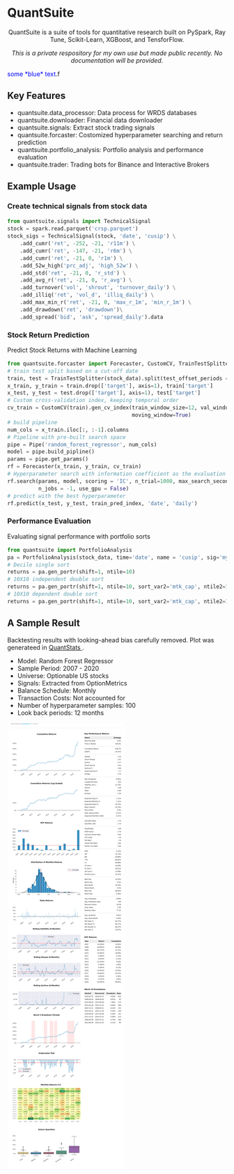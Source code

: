 <p align="center"><h1>QuantSuite</h1></p>
<p align="center">
QuantSuite is a suite of tools for quantitative research built on PySpark, Ray Tune, Scikit-Learn,
XGBoost, and TensforFlow.
</p>
<p align="center">
<em>
This is a private respository for my own use but made public recently. No documentation will be provided. 
</em>
</p>
<span style="color:blue">some *blue* text</span>.f


<h2> Key Features </h2>
<ul>
<li>quantsuite.data_processor: Data process for WRDS databases</li>
<li>quantsuite.downloader: Financial data downloader</li>
<li>quantsuite.signals: Extract stock trading signals</li>
<li>quantsuite.forcaster: Costomized hyperparameter searching and return prediction </li>
<li>quantsuite.portfolio_analysis: Portfolio analysis and performance evaluation</li>
<li>quantsuite.trader: Trading bots for Binance and Interactive Brokers</li>
</ul>

<h2> Example Usage </h2>
<h3>Create technical signals from stock data</h3>

```python
from quantsuite.signals import TechnicalSignal
stock = spark.read.parquet('crsp.parquet')
stock_sigs = TechnicalSignal(stock, 'date', 'cusip') \
    .add_cumr('ret', -252, -21, 'r11m') \
    .add_cumr('ret', -147, -21, 'r6m') \
    .add_cumr('ret', -21, 0, 'r1m') \
    .add_52w_high('prc_adj', 'high_52w') \
    .add_std('ret', -21, 0, 'r_std') \
    .add_avg_r('ret', -21, 0, 'r_avg') \
    .add_turnover('vol', 'shrout', 'turnover_daily') \
    .add_illiq('ret', 'vol_d', 'illiq_daily') \
    .add_max_min_r('ret', -21, 0, 'max_r_1m', 'min_r_1m') \
    .add_drawdown('ret', 'drawdown')\
    .add_spread('bid', 'ask', 'spread_daily').data
```

<h3>Stock Return Prediction</h3>
Predict Stock Returns with Machine Learning

```python
from quantsuite.forcaster import Forecaster, CustomCV, TrainTestSplitter, Pipe
# train test split based on a cut-off date
train, test = TrainTestSplitter(stock_data).split(test_offset_periods = -12, train_end_time=f'2019-12-31')
x_train, y_train = train.drop(['target'], axis=1), train['target']
x_test, y_test = test.drop(['target'], axis=1), test['target']
# Custom cross-validation index, keeping temporal order
cv_train = CustomCV(train).gen_cv_index(train_window_size=12, val_window_size =12, window_size =12,
                                        moving_window=True)
# build pipeline
num_cols = x_train.iloc[:, :-1].columns
# Pipeline with pre-built search space
pipe = Pipe('random_forest_regressor', num_cols)
model = pipe.build_pipline()
params = pipe.get_params()
rf = Forecaster(x_train, y_train, cv_train)
# Hyperparameter search with information coefficient as the evaluation metric
rf.search(params, model, scoring = 'IC', n_trial=1000, max_search_seconds=2 * 60 * 60, 
          n_jobs = -1, use_gpu = False)
# predict with the best hyperparameter
rf.predict(x_test, y_test, train_pred_index, 'date', 'daily')
```

<h3>Performance Evaluation</h3>
Evaluating signal performance with portfolio sorts

```python
from quantsuite import PortfolioAnalysis
pa = PortfolioAnalysis(stock_data, time='date', name = 'cusip', sig='my_signal', forward_r='forward_r')
# Decile single sort
returns = pa.gen_portr(shift=1, ntile=10)
# 10X10 independent double sort
returns = pa.gen_portr(shift=1, ntile=10, sort_var2='mtk_cap', ntile2=10, dependent_sort=False)
# 10X10 dependent double sort
returns = pa.gen_portr(shift=1, ntile=10, sort_var2='mtk_cap', ntile2=10, dependent_sort=True)
```

<h2>A Sample Result </h2>
Backtesting results with looking-ahead bias carefully removed. Plot was generateed in 
<a href = "https://github.com/ranaroussi/quantstats">QuantStats </a>.
<ul>
<li>Model: Random Forest Regressor </li>
<li>Sample Period: 2007 - 2020 </li>
<li>Universe: Optionable US stocks </li>
<li>Signals: Extracted from OptionMetrics </li>
<li>Balance Schedule: Monthly </li>
<li>Transaction Costs: Not accounted for </li>
<li>Number of hyperparameter samples: 100 </li>
<li>Look back periods: 12 months </li>
</ul>
<img src = "https://github.com/Zhan-Li/QuantSuite/blob/711f7c4d8c8c76b596a118e3ecef835fd177443c/sample_results.png" alt = "">